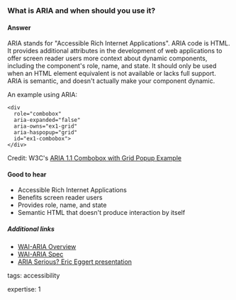 ### What is ARIA and when should you use it?

#### Answer

ARIA stands for "Accessible Rich Internet Applications". ARIA code is HTML. It provides additional attributes in the development of web applications to offer screen reader users more context about dynamic components, including the component's role, name, and state. It should only be used when an HTML element equivalent is not available or lacks full support. ARIA is semantic, and doesn't actually make your component dynamic.

An example using ARIA:

```
<div 
  role="combobox"
  aria-expanded="false"
  aria-owns="ex1-grid"
  aria-haspopup="grid"
  id="ex1-combobox">
</div>
```
Credit: W3C's [ARIA 1.1 Combobox with Grid Popup Example](https://w3c.github.io/aria-practices/examples/combobox/aria1.1pattern/grid-combo.html)

#### Good to hear

* Accessible Rich Internet Applications
* Benefits screen reader users
* Provides role, name, and state
* Semantic HTML that doesn't produce interaction by itself

##### Additional links

* [WAI-ARIA Overview](https://www.w3.org/WAI/standards-guidelines/aria/)
* [WAI-ARIA Spec](https://www.w3.org/TR/wai-aria/)
* [ARIA Serious? Eric Eggert presentation](https://youtu.be/4bH57rWPnYo)

tags: accessibility

expertise: 1